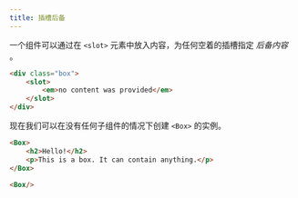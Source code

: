 ```yaml
---
title: 插槽后备
---
```


一个组件可以通过在 `<slot>` 元素中放入内容，为任何空着的插槽指定 _后备内容_ 。

```html
<div class="box">
	<slot>
		<em>no content was provided</em>
	</slot>
</div>
```

现在我们可以在没有任何子组件的情况下创建 `<Box>` 的实例。

```html
<Box>
	<h2>Hello!</h2>
	<p>This is a box. It can contain anything.</p>
</Box>

<Box/>
```
